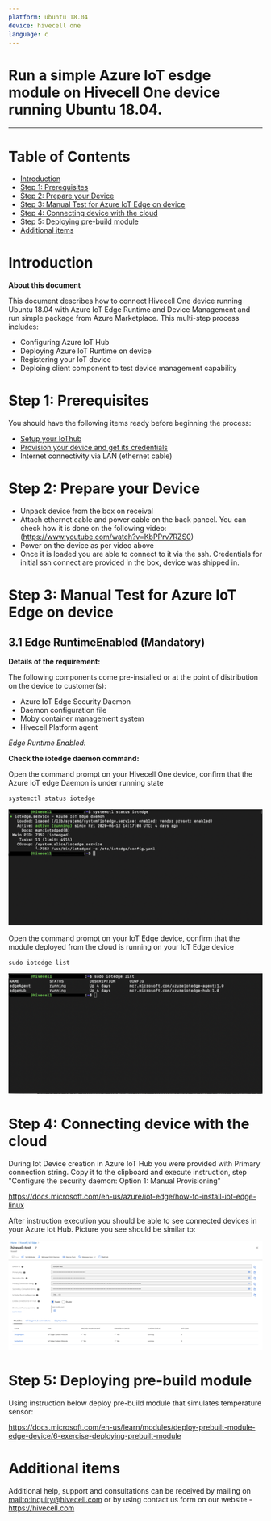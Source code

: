 ```yaml
---
platform: ubuntu 18.04
device: hivecell one
language: c
---
```


Run a simple Azure IoT esdge module on Hivecell One device running Ubuntu 18.04.
===
---

# Table of Contents

-   [Introduction](#Introduction)
-   [Step 1: Prerequisites](#Prerequisites)
-   [Step 2: Prepare your Device](#PrepareDevice)
-   [Step 3: Manual Test for Azure IoT Edge on device](#Manual)
-   [Step 4: Connecting device with the cloud](#Connectingtocloud)
-   [Step 5: Deploying pre-build module](#Step5Deployment)
-   [Additional items](#Additional)

<a name="Introduction"></a>
# Introduction

**About this document**

This document describes how to connect Hivecell One device running Ubuntu 18.04 with Azure IoT Edge Runtime and Device Management and run simple package from Azure Marketplace. This multi-step process includes:

-   Configuring Azure IoT Hub
-   Deploying Azure IoT Runtime on device
-   Registering your IoT device
-   Deploing client component to test device management capability 

<a name="Prerequisites"></a>
# Step 1: Prerequisites

You should have the following items ready before beginning the process:

-   [Setup your IoThub](https://docs.microsoft.com/en-us/azure/iot-hub/iot-hub-create-through-portal)
-   [Provision your device and get its credentials](https://docs.microsoft.com/en-us/azure/iot-hub/iot-hub-create-through-portal)
-   Internet connectivity via LAN (ethernet cable)

<a name="PrepareDevice"></a>
# Step 2: Prepare your Device

-   Unpack device from the box on receival
-   Attach ethernet cable and power cable on the back pancel.  You can check how it is done on the following video:
(<https://www.youtube.com/watch?v=KbPPrv7RZS0>)
-   Power on the device as per video above
-   Once it is loaded you are able to connect to it via the ssh. Credentials for initial ssh connect are provided in the box, device was shipped in.

<a name="Manual"></a>
# Step 3: Manual Test for Azure IoT Edge on device

<a name="Step-3-1-IoTEdgeRunTime"></a>
## 3.1 Edge RuntimeEnabled (Mandatory)

**Details of the requirement:**

The following components come pre-installed or at the point of distribution on the device to customer(s):

-   Azure IoT Edge Security Daemon
-   Daemon configuration file
-   Moby container management system
-   Hivecell Platform agent

*Edge Runtime Enabled:*

**Check the iotedge daemon command:** 

Open the command prompt on your Hivecell One device, confirm that the Azure IoT edge Daemon is under running state

    systemctl status iotedge

![](./media/hivecell-one/iotedge_status.png)
 
Open the command prompt on your IoT Edge device, confirm that the module deployed from the cloud is running on your IoT Edge device

    sudo iotedge list

![](./media/hivecell-one/iotedge_list.png)

<a name="Connectingtocloud"></a>
# Step 4: Connecting device with the cloud

During Iot Device creation in Azure IoT Hub  you were provided with Primary connection string. Copy it to the clipboard and execute instruction, step "Configure the security daemon: Option 1: Manual Provisioning"

<https://docs.microsoft.com/en-us/azure/iot-edge/how-to-install-iot-edge-linux>

After instruction execution you should be able to see connected devices in your Azure Iot Hub. 
Picture you see should be similar to:

![](./media/hivecell-one/azure-iot-device.png)

<a name="Step5Deployment"></a>
# Step 5: Deploying pre-build module

Using instruction below deploy pre-build module that simulates temperature sensor:

<https://docs.microsoft.com/en-us/learn/modules/deploy-prebuilt-module-edge-device/6-exercise-deploying-prebuilt-module>

<a name="Additional"></a>
# Additional items

Additional help, support and consultations can be received by mailing on <mailto:inquiry@hivecell.com> or by using contact us form on our website - <https://hivecell.com>
